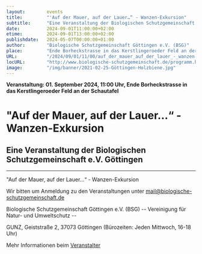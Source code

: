 ```yaml
---
layout:        events
title:         "'Auf der Mauer, auf der Lauer…“ - Wanzen-Exkursion"
subtitle:      "Eine Veranstaltung der Biologischen Schutzgemeinschaft e.V. Göttingen"
date:          2024-09-01T11:00:00+02:00
etime:         2024-09-01T13:00:00+02:00
publishdate:   2024-05-07T00:00:00+01:00
author:        "Biologische Schutzgemeinschaft Göttingen e.V. (BSG)"
place:         "Ende Borheckstrasse in das Kerstlingeroeder Feld an der Schautafel"
URL:           "/2024/09/01/11/00/auf_der_mauer_auf_der_lauer_-_wanzen-exkursion"
locURL:        "http://www.biologische-schutzgemeinschaft.de/programm.html"
image:         "/img/banner/2021-02-25-Göttingen-Holzbiene.jpg"
---
```


**Veranstaltung: 01. September 2024, 11:00 Uhr, Ende Borheckstrasse in das Kerstlingeroeder Feld an der Schautafel**

"Auf der Mauer, auf der Lauer…“ - Wanzen-Exkursion
===========

Eine Veranstaltung der Biologischen Schutzgemeinschaft e.V. Göttingen
-----------

-------------

"Auf der Mauer, auf der Lauer…“ - Wanzen-Exkursion


Wir bitten um Anmeldung zu den Veranstaltungen unter mail@biologische-schutzgemeinschaft.de

Biologische Schutzgemeinschaft Göttingen e.V. (BSG)
-- Vereinigung für Natur- und Umweltschutz --

GUNZ, Geiststraße 2, 37073 Göttingen (Bürozeiten: Jeden Mittwoch, 16-18 Uhr)


Mehr Informationen beim [Veranstalter](http://www.biologische-schutzgemeinschaft.de/programm.html)
